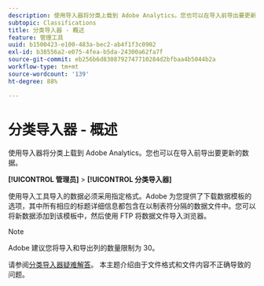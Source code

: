 ```yaml
---
description: 使用导入器将分类上载到 Adobe Analytics。您也可以在导入前导出要更新的数据。
subtopic: Classifications
title: 分类导入器 - 概述
feature: 管理工具
uuid: b1500423-e100-483a-bec2-ab4f1f3c0902
exl-id: b38556a2-e075-4fea-b5da-24300a62fa7f
source-git-commit: eb256b6d8308792747710284d2bfbaa4b5044b2a
workflow-type: tm+mt
source-wordcount: '139'
ht-degree: 88%

---
```


# 分类导入器 - 概述

使用导入器将分类上载到 Adobe Analytics。您也可以在导入前导出要更新的数据。

**[!UICONTROL 管理员]** > **[!UICONTROL 分类导入器]**

使用导入工具导入的数据必须采用指定格式。Adobe 为您提供了下载数据模板的选项，其中所有相应的标题详细信息都包含在以制表符分隔的数据文件中。您可以将新数据添加到该模板中，然后使用 FTP 将数据文件导入浏览器。

>[!NOTE]
>
>Adobe 建议您将导入和导出列的数量限制为 30。

请参阅[分类导入器疑难解答](/help/components/classifications/importer/troubleshooting.md)。 本主题介绍由于文件格式和文件内容不正确导致的问题。
